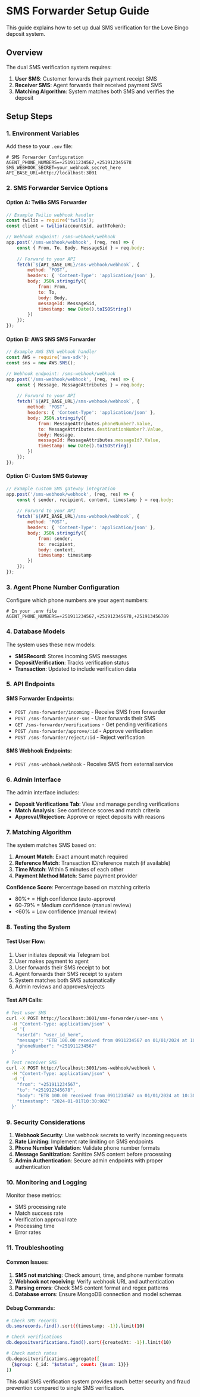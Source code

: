 # SMS Forwarder Setup Guide

This guide explains how to set up dual SMS verification for the Love Bingo deposit system.

## Overview

The dual SMS verification system requires:
1. **User SMS**: Customer forwards their payment receipt SMS
2. **Receiver SMS**: Agent forwards their received payment SMS  
3. **Matching Algorithm**: System matches both SMS and verifies the deposit

## Setup Steps

### 1. Environment Variables

Add these to your `.env` file:

```env
# SMS Forwarder Configuration
AGENT_PHONE_NUMBERS=+251911234567,+251912345678
SMS_WEBHOOK_SECRET=your_webhook_secret_here
API_BASE_URL=http://localhost:3001
```

### 2. SMS Forwarder Service Options

#### Option A: Twilio SMS Forwarder
```javascript
// Example Twilio webhook handler
const twilio = require('twilio');
const client = twilio(accountSid, authToken);

// Webhook endpoint: /sms-webhook/webhook
app.post('/sms-webhook/webhook', (req, res) => {
    const { From, To, Body, MessageSid } = req.body;
    
    // Forward to your API
    fetch(`${API_BASE_URL}/sms-webhook/webhook`, {
        method: 'POST',
        headers: { 'Content-Type': 'application/json' },
        body: JSON.stringify({
            from: From,
            to: To,
            body: Body,
            messageId: MessageSid,
            timestamp: new Date().toISOString()
        })
    });
});
```

#### Option B: AWS SNS SMS Forwarder
```javascript
// Example AWS SNS webhook handler
const AWS = require('aws-sdk');
const sns = new AWS.SNS();

// Webhook endpoint: /sms-webhook/webhook
app.post('/sms-webhook/webhook', (req, res) => {
    const { Message, MessageAttributes } = req.body;
    
    // Forward to your API
    fetch(`${API_BASE_URL}/sms-webhook/webhook`, {
        method: 'POST',
        headers: { 'Content-Type': 'application/json' },
        body: JSON.stringify({
            from: MessageAttributes.phoneNumber?.Value,
            to: MessageAttributes.destinationNumber?.Value,
            body: Message,
            messageId: MessageAttributes.messageId?.Value,
            timestamp: new Date().toISOString()
        })
    });
});
```

#### Option C: Custom SMS Gateway
```javascript
// Example custom SMS gateway integration
app.post('/sms-webhook/webhook', (req, res) => {
    const { sender, recipient, content, timestamp } = req.body;
    
    // Forward to your API
    fetch(`${API_BASE_URL}/sms-webhook/webhook`, {
        method: 'POST',
        headers: { 'Content-Type': 'application/json' },
        body: JSON.stringify({
            from: sender,
            to: recipient,
            body: content,
            timestamp: timestamp
        })
    });
});
```

### 3. Agent Phone Number Configuration

Configure which phone numbers are your agent numbers:

```env
# In your .env file
AGENT_PHONE_NUMBERS=+251911234567,+251912345678,+251913456789
```

### 4. Database Models

The system uses these new models:

- **SMSRecord**: Stores incoming SMS messages
- **DepositVerification**: Tracks verification status
- **Transaction**: Updated to include verification data

### 5. API Endpoints

#### SMS Forwarder Endpoints:
- `POST /sms-forwarder/incoming` - Receive SMS from forwarder
- `POST /sms-forwarder/user-sms` - User forwards their SMS
- `GET /sms-forwarder/verifications` - Get pending verifications
- `POST /sms-forwarder/approve/:id` - Approve verification
- `POST /sms-forwarder/reject/:id` - Reject verification

#### SMS Webhook Endpoints:
- `POST /sms-webhook/webhook` - Receive SMS from external service

### 6. Admin Interface

The admin interface includes:
- **Deposit Verifications Tab**: View and manage pending verifications
- **Match Analysis**: See confidence scores and match criteria
- **Approval/Rejection**: Approve or reject deposits with reasons

### 7. Matching Algorithm

The system matches SMS based on:

1. **Amount Match**: Exact amount match required
2. **Reference Match**: Transaction ID/reference match (if available)
3. **Time Match**: Within 5 minutes of each other
4. **Payment Method Match**: Same payment provider

**Confidence Score**: Percentage based on matching criteria
- 80%+ = High confidence (auto-approve)
- 60-79% = Medium confidence (manual review)
- <60% = Low confidence (manual review)

### 8. Testing the System

#### Test User Flow:
1. User initiates deposit via Telegram bot
2. User makes payment to agent
3. User forwards their SMS receipt to bot
4. Agent forwards their SMS receipt to system
5. System matches both SMS automatically
6. Admin reviews and approves/rejects

#### Test API Calls:
```bash
# Test user SMS
curl -X POST http://localhost:3001/sms-forwarder/user-sms \
  -H "Content-Type: application/json" \
  -d '{
    "userId": "user_id_here",
    "message": "ETB 100.00 received from 0911234567 on 01/01/2024 at 10:30:00",
    "phoneNumber": "+251911234567"
  }'

# Test receiver SMS
curl -X POST http://localhost:3001/sms-webhook/webhook \
  -H "Content-Type: application/json" \
  -d '{
    "from": "+251911234567",
    "to": "+251912345678",
    "body": "ETB 100.00 received from 0911234567 on 01/01/2024 at 10:30:00",
    "timestamp": "2024-01-01T10:30:00Z"
  }'
```

### 9. Security Considerations

1. **Webhook Security**: Use webhook secrets to verify incoming requests
2. **Rate Limiting**: Implement rate limiting on SMS endpoints
3. **Phone Number Validation**: Validate phone number formats
4. **Message Sanitization**: Sanitize SMS content before processing
5. **Admin Authentication**: Secure admin endpoints with proper authentication

### 10. Monitoring and Logging

Monitor these metrics:
- SMS processing rate
- Match success rate
- Verification approval rate
- Processing time
- Error rates

### 11. Troubleshooting

#### Common Issues:
1. **SMS not matching**: Check amount, time, and phone number formats
2. **Webhook not receiving**: Verify webhook URL and authentication
3. **Parsing errors**: Check SMS content format and regex patterns
4. **Database errors**: Ensure MongoDB connection and model schemas

#### Debug Commands:
```bash
# Check SMS records
db.smsrecords.find().sort({timestamp: -1}).limit(10)

# Check verifications
db.depositverifications.find().sort({createdAt: -1}).limit(10)

# Check match rates
db.depositverifications.aggregate([
  {$group: {_id: "$status", count: {$sum: 1}}}
])
```

This dual SMS verification system provides much better security and fraud prevention compared to single SMS verification.
